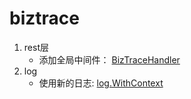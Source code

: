 # biztrace

1. rest层 
   - 添加全局中间件： [BizTraceHandler](./rest/handler/tracehandler.go)
2. log 
   - 使用新的日志: [log.WithContext](./log/log.go)
